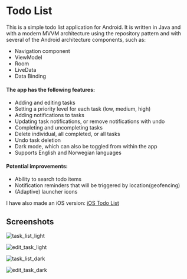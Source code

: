 # Todo List

This is a simple todo list application for Android. It is written in Java and with a modern MVVM architecture using the repository pattern and with several of the Android architecture components, such as:

- Navigation component
- ViewModel
- Room
- LiveData
- Data Binding

#### The app has the following features:

- Adding and editing tasks
- Setting a priority level for each task (low, medium, high)
- Adding notifications to tasks 
- Updating task notifications, or remove notifications with undo
- Completing and uncompleting tasks
- Delete individual, all completed, or all tasks
- Undo task deletion
- Dark mode, which can also be toggled from within the app
- Supports English and Norwegian languages

#### Potential improvements:

- Ability to search todo items
- Notification reminders that will be triggered by location(geofencing)
- (Adaptive) launcher icons

I have also made an iOS version: [iOS Todo List](https://github.com/fredrik9000/TodoList_iOS)

## Screenshots

![task_list_light](https://user-images.githubusercontent.com/13121494/64914864-803caf80-d75a-11e9-8ab5-57013b8d4b62.png)

![edit_task_light](https://user-images.githubusercontent.com/13121494/64914865-8337a000-d75a-11e9-82d6-33780a290d5a.png)

![task_list_dark](https://user-images.githubusercontent.com/13121494/64914866-8599fa00-d75a-11e9-9fe6-a77c1ac1d074.png)

![edit_task_dark](https://user-images.githubusercontent.com/13121494/64914867-8763bd80-d75a-11e9-9437-6b2c9c272c37.png)
